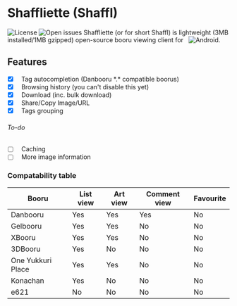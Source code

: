 # Shaffliette (Shaffl)
![License][license_badge] ![Open issues][issues_badge]
Shaffliette (or for short Shaffl) is lightweight (3MB installed/1MB gzipped) open-source booru viewing client for &nbsp;&nbsp;![Android][android_badge].
## Features
+ [X] &nbsp;&nbsp;Tag autocompletion (Danbooru *.\* compatible boorus)
+ [X] &nbsp;&nbsp;Browsing history (you can't disable this yet)
+ [X] &nbsp;&nbsp;Download (inc. bulk download)
+ [X] &nbsp;&nbsp;Share/Copy Image/URL
+ [X] &nbsp;&nbsp;Tags grouping
###### To-do
- [ ] &nbsp;&nbsp;Caching
- [ ] &nbsp;&nbsp;More image information

### Compatability table
| Booru            | List view | Art view | Comment view | Favourite |
|------------------|-----------|----------|--------------|-----------|
| Danbooru         | Yes       | Yes      | Yes          | No        |
| Gelbooru         | Yes       | Yes      | No           | No        |
| XBooru           | Yes       | Yes      | No           | No        |
| 3DBooru          | Yes       | No       | No           | No        |
| One Yukkuri Place| Yes       | Yes      | No           | No        |
| Konachan         | Yes       | No       | No           | No        |
| e621            | No        | No       | No           | No        |


[license_badge]: https://img.shields.io/badge/license-BSD%202--Clause-blue.svg?style=flat-square
[issues_badge]: https://img.shields.io/github/issues-raw/moemoesoft/shaffliette.svg?style=flat-square&colorB=8e0000&logo=github
[android_badge]: https://img.shields.io/badge/Android-OS-green.svg?longCache=true&style=plastic&colorA=199600&colorB=199600
